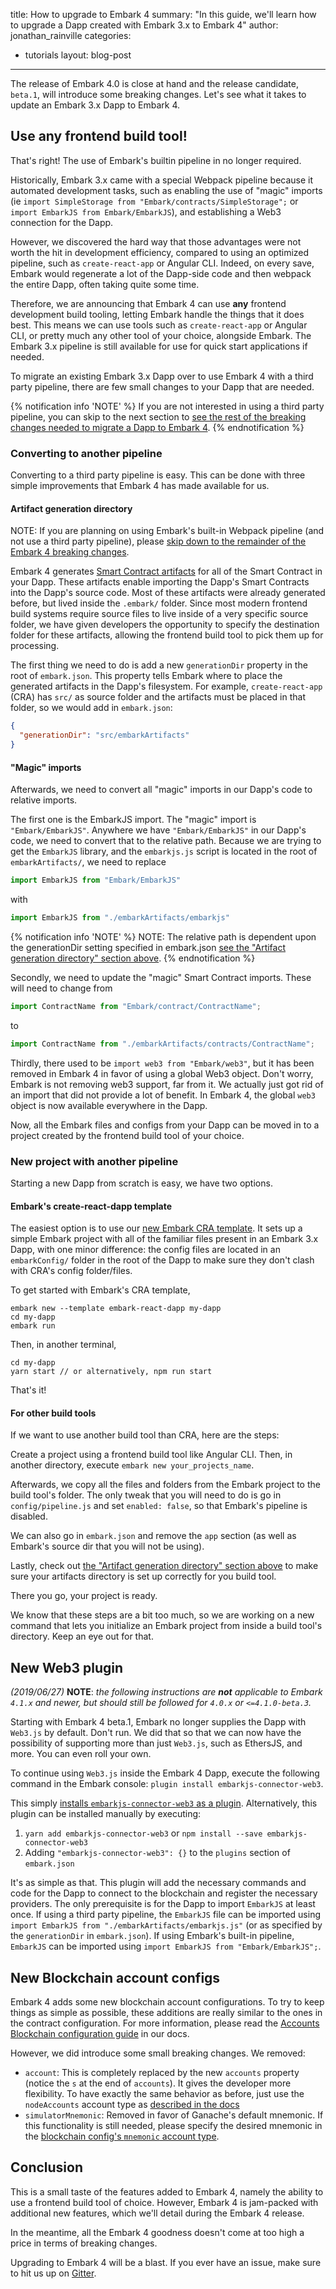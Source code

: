 title: How to upgrade to Embark 4
summary: "In this guide, we'll learn how to upgrade a Dapp created with Embark 3.x to Embark 4"
author: jonathan_rainville
categories:
  - tutorials
layout: blog-post
---

The release of Embark 4.0 is close at hand and the release candidate, `beta.1`, will introduce some breaking changes. Let's see what it takes to update an Embark 3.x Dapp to Embark 4.

## Use **any** frontend build tool!

That's right! The use of Embark's builtin pipeline in no longer required.

Historically, Embark 3.x came with a special Webpack pipeline because it automated development tasks, such as enabling the use of "magic" imports (ie `import SimpleStorage from "Embark/contracts/SimpleStorage";` or `import EmbarkJS from Embark/EmbarkJS`), and establishing a Web3 connection for the Dapp.

However, we discovered the hard way that those advantages were not worth the hit in development efficiency, compared to using an optimized pipeline, such as `create-react-app` or Angular CLI. Indeed, on every save, Embark would regenerate a lot of the Dapp-side code and then webpack the entire Dapp, often taking quite some time.

Therefore, we are announcing that Embark 4 can use **any** frontend development build tooling, letting Embark handle the things that it does best. This means we can use tools such as `create-react-app` or Angular CLI, or pretty much any other tool of your choice, alongside Embark. The Embark 3.x pipeline is still available for use for quick start applications if needed.

To migrate an existing Embark 3.x Dapp over to use Embark 4 with a third party pipeline, there are few small changes to your Dapp that are needed.

{% notification info 'NOTE' %}
If you are not interested in using a third party pipeline, you can skip to the next section to [see the rest of the breaking changes needed to migrate a Dapp to Embark 4](#New-Web3-plugin).
{% endnotification %}

### Converting to another pipeline

Converting to a third party pipeline is easy. This can be done with three simple improvements that Embark 4 has made available for us.

#### Artifact generation directory

NOTE: If you are planning on using Embark's built-in Webpack pipeline (and not use a third party pipeline), please [skip down to the remainder of the Embark 4 breaking changes](#New-Web3-plugin).

Embark 4 generates [Smart Contract artifacts](/docs/javascript_usage.html#Embark-Artifacts) for all of the Smart Contract in your Dapp. These artifacts enable importing the Dapp's Smart Contracts into the Dapp's source code. Most of these artifacts were already generated before, but lived inside the `.embark/` folder. Since most modern frontend build systems require source files to live inside of a very specific source folder, we have given developers the opportunity to specify the destination folder for these artifacts, allowing the frontend build tool to pick them up for processing.

The first thing we need to do is add a new `generationDir` property in the root of `embark.json`. This property tells Embark where to place the generated artifacts in the Dapp's filesystem. For example, `create-react-app` (CRA) has `src/` as source folder and the artifacts must be placed in that folder, so we would add in `embark.json`:

```json
{
  "generationDir": "src/embarkArtifacts"
}
```

#### "Magic" imports
Afterwards, we need to convert all "magic" imports in our Dapp's code to relative imports.

The first one is the EmbarkJS import. The "magic" import is `"Embark/EmbarkJS"`. Anywhere we have `"Embark/EmbarkJS"` in our Dapp's code, we need to convert that to the relative path. Because we are trying to get the `EmbarkJS` library, and the `embarkjs.js` script is located in the root of  `embarkArtifacts/`, we need to replace

```javascript
import EmbarkJS from "Embark/EmbarkJS"
```
with
```javascript
import EmbarkJS from "./embarkArtifacts/embarkjs"
```
{% notification info 'NOTE' %}
NOTE: The relative path is dependent upon the generationDir setting specified in embark.json [see the "Artifact generation directory" section above](#Artifact-generation-directory).
{% endnotification %}

Secondly, we need to update the "magic" Smart Contract imports. These will need to change from

```javascript
import ContractName from "Embark/contract/ContractName";
```
to
```javascript
import ContractName from "./embarkArtifacts/contracts/ContractName";
```

Thirdly, there used to be `import web3 from "Embark/web3"`, but it has been removed in Embark 4 in favor of using a global Web3 object. Don't worry, Embark is not removing web3 support, far from it. We actually just got rid of an import that did not provide a lot of benefit. In Embark 4, the global `web3` object is now available everywhere in the Dapp.

Now, all the Embark files and configs from your Dapp can be moved in to a project created by the frontend build tool of your choice.

### New project with another pipeline

Starting a new Dapp from scratch is easy, we have two options.

#### Embark's create-react-dapp template

The easiest option is to use our [new Embark CRA template](https://github.com/embark-framework/embark-create-react-dapp-template). It sets up a simple Embark project with all of the familiar files present in an Embark 3.x Dapp, with one minor difference: the config files are located in an `embarkConfig/` folder in the root of the Dapp to make sure they don't clash with CRA's config folder/files.

To get started with Embark's CRA template,

```
embark new --template embark-react-dapp my-dapp
cd my-dapp
embark run
```

Then, in another terminal,

```
cd my-dapp
yarn start // or alternatively, npm run start
```

That's it!

#### For other build tools

If we want to use another build tool than CRA, here are the steps:

Create a project using a frontend build tool like Angular CLI. Then, in another directory, execute `embark new your_projects_name`.

Afterwards, we copy all the files and folders from the Embark project to the build tool's folder. The only tweak that you will need to do is go in `config/pipeline.js` and set `enabled: false`, so that Embark's pipeline is disabled.

We can also go in `embark.json` and remove the `app` section (as well as Embark's source dir that you will not be using).

Lastly, check out [the "Artifact generation directory" section above](#Artifact-generation-directory) to make sure your artifacts directory is set up correctly for you build tool.

There you go, your project is ready.

We know that these steps are a bit too much, so we are working on a new command that lets you initialize an Embark project from inside a build tool's directory. Keep an eye out for that.

## New Web3 plugin

*(2019/06/27)* **NOTE**: *the following instructions are* ***not*** *applicable to Embark `4.1.x` and newer, but should still be followed for `4.0.x` or `<=4.1.0-beta.3`.*

Starting with Embark 4 beta.1, Embark no longer supplies the Dapp with `Web3.js` by default. Don't run. We did that so that we can now have the possibility of supporting more than just `Web3.js`, such as EthersJS, and more. You can even roll your own.

To continue using `Web3.js` inside the Embark 4 Dapp, execute the following command in the Embark console: `plugin install embarkjs-connector-web3`.

This simply [installs `embarkjs-connector-web3` as a plugin](https://embark.status.im/docs/installing_plugins.html). Alternatively, this plugin can be installed manually by executing:
1. `yarn add embarkjs-connector-web3` or `npm install --save embarkjs-connector-web3`
2. Adding `"embarkjs-connector-web3": {}` to the `plugins` section of `embark.json`

It's as simple as that. This plugin will add the necessary commands and code for the Dapp to connect to the blockchain and register the necessary providers. The only prerequisite is for the Dapp to import `EmbarkJS` at least once. If using a third party pipeline, the `EmbarkJS` file can be imported using `import EmbarkJS from "./embarkArtifacts/embarkjs.js"` (or as specified by the `generationDir` in `embark.json`). If using Embark's built-in pipeline, `EmbarkJS` can be imported using `import EmbarkJS from "Embark/EmbarkJS";`.

## New Blockchain account configs

Embark 4 adds some new blockchain account configurations. To try to keep things as simple as possible, these additions are really similar to the ones in the contract configuration. For more information, please read the [Accounts Blockchain configuration guide](https://embark.status.im/docs/blockchain_accounts_configuration.html) in our docs.

However, we did introduce some small breaking changes. We removed:
- `account`: This is completely replaced by the new `accounts` property (notice the `s` at the end of `accounts`). It gives the developer more flexibility. To have exactly the same behavior as before, just use the `nodeAccounts` account type as [described in the docs](https://embark.status.im/docs/blockchain_accounts_configuration.md#parameter-descriptions)
- `simulatorMnemonic`: Removed in favor of Ganache's default mnemonic. If this functionality is still needed, please specify the desired mnemonic in the [blockchain config's `mnemonic` account type](https://embark.status.im/docs/blockchain_accounts_configuration.md#parameter-descriptions).

## Conclusion

This is a small taste of the features added to Embark 4, namely the ability to use a frontend build tool of choice. However, Embark 4 is jam-packed with additional new features, which we'll detail during the Embark 4 release.

In the meantime, all the Embark 4 goodness doesn't come at too high a price in terms of breaking changes.

Upgrading to Embark 4 will be a blast. If you ever have an issue, make sure to hit us up on [Gitter](https://gitter.im/embark-framework/Lobby).
